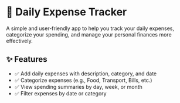 # 🧾 Daily Expense Tracker

A simple and user-friendly app to help you track your daily expenses, categorize your spending, and manage your personal finances more effectively.

## ✨ Features

- ✅ Add daily expenses with description, category, and date  
- ✅ Categorize expenses (e.g., Food, Transport, Bills, etc.)  
- ✅ View spending summaries by day, week, or month    
- ✅ Filter expenses by date or category  

